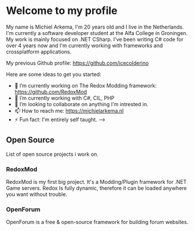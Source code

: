 # Welcome to my profile

My name is Michiel Arkema, I'm 20 years old and I live in the Netherlands. 
I'm currently a software developer student at the Alfa College in Groningen. My work is mainly focused on .NET CSharp. I've been writing C# code for over 4 years now and I'm currently working with frameworks and crossplatform applications.

My previous Github profile: https://github.com/icecolderino

Here are some ideas to get you started:

- 🔭 I’m currently working on The Redox Modding framework: https://github.com/RedoxMod
- 🌱 I’m currently working with C#, CIL, PHP
- 👯 I’m looking to collaborate on anything I'm intrested in.
- 📫 How to reach me: https://michielarkema.nl
- ⚡ Fun fact: I'm entirely self taught.
-->

## Open Source

List of open source projects i work on.

### RedoxMod
RedoxMod is my first big project. It's a Modding/Plugin framework for .NET Game servers.
Redox Is fully dynamic, therefore it can be loaded anywhere you want without trouble.

### OpenForum
OpenForum is a free & open-source framework for building forum websites.
